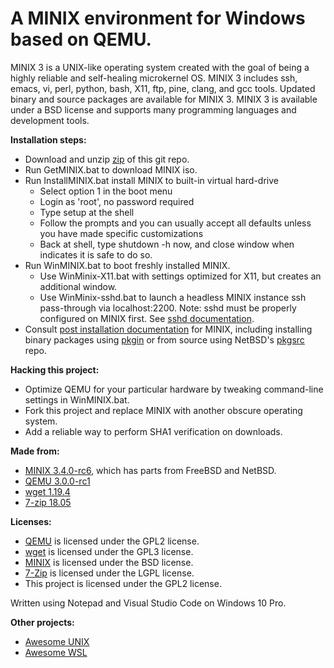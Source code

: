 # A MINIX environment for Windows based on QEMU.

MINIX 3 is a UNIX-like operating system created with the goal of being a highly reliable and self-healing microkernel OS. MINIX 3 includes ssh, emacs, vi, perl, python, bash, X11, ftp, pine, clang, and gcc tools. Updated binary and source packages are available for MINIX 3. MINIX 3 is available under a BSD license and supports many programming languages and development tools.

**Installation steps:**
* Download and unzip [zip](https://github.com/sirredbeard/WinMinix/archive/master.zip) of this git repo.
* Run GetMINIX.bat to download MINIX iso.
* Run InstallMINIX.bat install MINIX to built-in virtual hard-drive
    * Select option 1 in the boot menu
    * Login as 'root', no password required
    * Type setup at the shell
    * Follow the prompts and you can usually accept all defaults unless you have made specific customizations
    * Back at shell, type shutdown -h now, and close window when indicates it is safe to do so.
* Run WinMINIX.bat to boot freshly installed MINIX.
    * Use WinMinix-X11.bat with settings optimized for X11, but creates an additional window.
    * Use WinMinix-sshd.bat to launch a headless MINIX instance ssh pass-through via localhost:2200. Note: sshd must be properly configured on MINIX first. See [sshd documentation](https://wiki.minix3.org/doku.php?id=usersguide:settingupssh).
* Consult [post installation documentation](https://wiki.minix3.org/doku.php?id=usersguide:postinstallation) for MINIX, including installing binary packages using [pkgin](https://wiki.minix3.org/doku.php?id=usersguide:installingbinarypackages) or from source using NetBSD's [pkgsrc](https://wiki.minix3.org/doku.php?id=usersguide:installingsourcepackages) repo.

**Hacking this project:**
* Optimize QEMU for your particular hardware by tweaking command-line settings in WinMINIX.bat.
* Fork this project and replace MINIX with another obscure operating system.
* Add a reliable way to perform SHA1 verification on downloads.

**Made from:**
* [MINIX 3.4.0-rc6](http://download.minix3.org/iso/snapshot/), which has parts from FreeBSD and NetBSD.
* [QEMU 3.0.0-rc1](https://qemu.weilnetz.de/w64/)
* [wget 1.19.4](https://eternallybored.org/misc/wget/)
* [7-zip 18.05](https://www.7-zip.org/)

**Licenses:**
* [QEMU](https://wiki.qemu.org/License) is licensed under the GPL2 license.
* [wget](https://www.gnu.org/software/wget/) is licensed under the GPL3 license.
* [MINIX](https://github.com/minix3/minix/blob/master/LICENSE) is licensed under the BSD license.
* [7-Zip](https://www.7-zip.org/faq.html) is licensed under the LGPL license.
* This project is licensed under the GPL2 license.

Written using Notepad and Visual Studio Code on Windows 10 Pro.

**Other projects:**
* [Awesome UNIX](https://github.com/sirredbeard/Awesome-UNIX)
* [Awesome WSL](https://github.com/sirredbeard/Awesome-WSL)